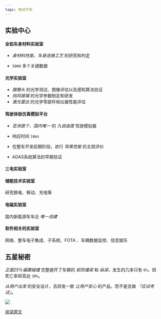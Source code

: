 ```yaml
---
tags: 电动汽车
---
```




## 实验中心

#### 全铝车身材料实验室

* *身材料性能、车身连接工艺* 的研究和判定

* `5000` 多个关键数据



#### 光学实验室

* *摄像头* 的光学测试、图像评估以及感知算法验证
* *挡风玻璃* 的光学参数制定和研发
* *激光雷达* 的光学零部件和仪器性能评估



#### 驾驶体验仿真模拟平台

* *亚洲首个、国内唯一* 的 *九自由度* 驾驶模拟器
* 响应时间 `18ms`

* 在整车开发前期阶段，进行 *驾乘性能* 的主观评价

* ADAS系统算法的早期验证



#### 三电实验室

#### 储能技术实验室

研究换电、移动、充电等

#### 电磁实验室

国内新能源车车企 *唯一自建*

#### 软件相关的实验室

网络、整车电子集成、子系统、FOTA 、车辆数据监控、信息娱乐




## 五星秘密

*正面25%偏置碰撞* 完整避开了车辆的 *前防撞梁* 和 *纵梁*，发生的几率只有 `6%`，但死亡率却高达 `30%`。



*从用户出发* 的安全设计，去研发一款 *让用户安心* 的产品，而不是去做 *「应试考试」*。



![](http://zhouzm.cn/images/%E7%BE%8E%E5%9B%BE/2021-04-05_2.jpeg)



[阅读原文](https://mp.weixin.qq.com/s/Fbfm4-bmIseuepdtplkPdQ)